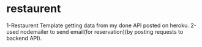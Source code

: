 # restaurent
1-Restaurent Template getting data from my done API posted on heroku.
2-used nodemailer to send email(for reservation)(by posting requests to backend API).

